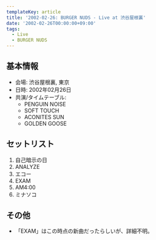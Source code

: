 ```yaml
---
templateKey: article
title: '2002-02-26: BURGER NUDS - Live at 渋谷屋根裏'
date: '2002-02-26T00:00:00+09:00'
tags:
  - Live
  - BURGER NUDS
---
```

## 基本情報

* 会場: 渋谷屋根裏, 東京
* 日時: 2002年02月26日
* 共演/タイムテーブル:
  * PENGUIN NOISE
  * SOFT TOUCH
  * ACONITES SUN
  * GOLDEN GOOSE

## セットリスト

1. 自己暗示の日
1. ANALYZE
1. エコー
1. EXAM
1. AM4:00
1. ミナソコ

## その他

* 「EXAM」はこの時点の新曲だったらしいが、詳細不明。
